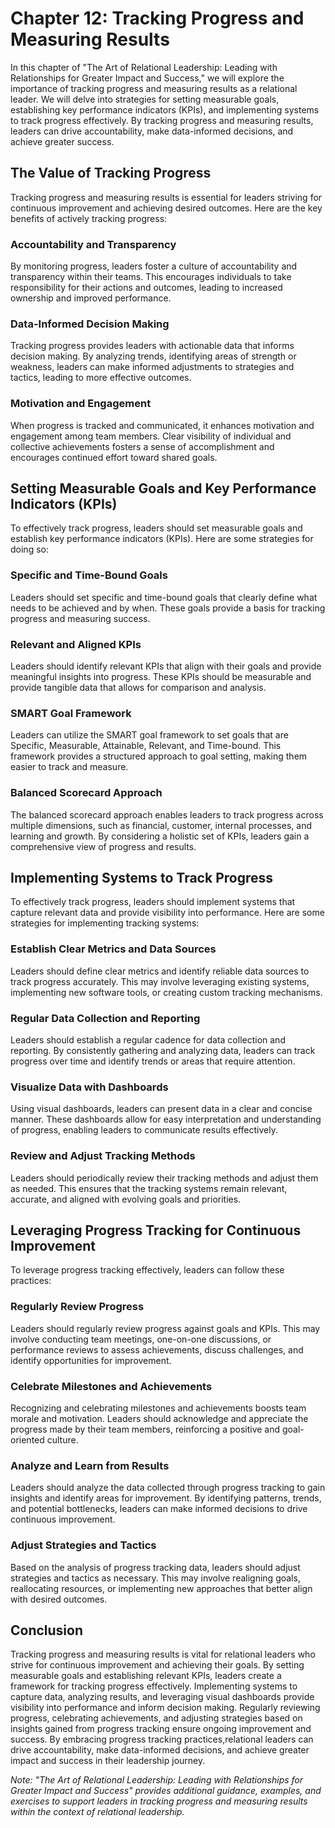 Chapter 12: Tracking Progress and Measuring Results
===================================================

In this chapter of "The Art of Relational Leadership: Leading with Relationships for Greater Impact and Success," we will explore the importance of tracking progress and measuring results as a relational leader. We will delve into strategies for setting measurable goals, establishing key performance indicators (KPIs), and implementing systems to track progress effectively. By tracking progress and measuring results, leaders can drive accountability, make data-informed decisions, and achieve greater success.

The Value of Tracking Progress
------------------------------

Tracking progress and measuring results is essential for leaders striving for continuous improvement and achieving desired outcomes. Here are the key benefits of actively tracking progress:

### Accountability and Transparency

By monitoring progress, leaders foster a culture of accountability and transparency within their teams. This encourages individuals to take responsibility for their actions and outcomes, leading to increased ownership and improved performance.

### Data-Informed Decision Making

Tracking progress provides leaders with actionable data that informs decision making. By analyzing trends, identifying areas of strength or weakness, leaders can make informed adjustments to strategies and tactics, leading to more effective outcomes.

### Motivation and Engagement

When progress is tracked and communicated, it enhances motivation and engagement among team members. Clear visibility of individual and collective achievements fosters a sense of accomplishment and encourages continued effort toward shared goals.

Setting Measurable Goals and Key Performance Indicators (KPIs)
--------------------------------------------------------------

To effectively track progress, leaders should set measurable goals and establish key performance indicators (KPIs). Here are some strategies for doing so:

### Specific and Time-Bound Goals

Leaders should set specific and time-bound goals that clearly define what needs to be achieved and by when. These goals provide a basis for tracking progress and measuring success.

### Relevant and Aligned KPIs

Leaders should identify relevant KPIs that align with their goals and provide meaningful insights into progress. These KPIs should be measurable and provide tangible data that allows for comparison and analysis.

### SMART Goal Framework

Leaders can utilize the SMART goal framework to set goals that are Specific, Measurable, Attainable, Relevant, and Time-bound. This framework provides a structured approach to goal setting, making them easier to track and measure.

### Balanced Scorecard Approach

The balanced scorecard approach enables leaders to track progress across multiple dimensions, such as financial, customer, internal processes, and learning and growth. By considering a holistic set of KPIs, leaders gain a comprehensive view of progress and results.

Implementing Systems to Track Progress
--------------------------------------

To effectively track progress, leaders should implement systems that capture relevant data and provide visibility into performance. Here are some strategies for implementing tracking systems:

### Establish Clear Metrics and Data Sources

Leaders should define clear metrics and identify reliable data sources to track progress accurately. This may involve leveraging existing systems, implementing new software tools, or creating custom tracking mechanisms.

### Regular Data Collection and Reporting

Leaders should establish a regular cadence for data collection and reporting. By consistently gathering and analyzing data, leaders can track progress over time and identify trends or areas that require attention.

### Visualize Data with Dashboards

Using visual dashboards, leaders can present data in a clear and concise manner. These dashboards allow for easy interpretation and understanding of progress, enabling leaders to communicate results effectively.

### Review and Adjust Tracking Methods

Leaders should periodically review their tracking methods and adjust them as needed. This ensures that the tracking systems remain relevant, accurate, and aligned with evolving goals and priorities.

Leveraging Progress Tracking for Continuous Improvement
-------------------------------------------------------

To leverage progress tracking effectively, leaders can follow these practices:

### Regularly Review Progress

Leaders should regularly review progress against goals and KPIs. This may involve conducting team meetings, one-on-one discussions, or performance reviews to assess achievements, discuss challenges, and identify opportunities for improvement.

### Celebrate Milestones and Achievements

Recognizing and celebrating milestones and achievements boosts team morale and motivation. Leaders should acknowledge and appreciate the progress made by their team members, reinforcing a positive and goal-oriented culture.

### Analyze and Learn from Results

Leaders should analyze the data collected through progress tracking to gain insights and identify areas for improvement. By identifying patterns, trends, and potential bottlenecks, leaders can make informed decisions to drive continuous improvement.

### Adjust Strategies and Tactics

Based on the analysis of progress tracking data, leaders should adjust strategies and tactics as necessary. This may involve realigning goals, reallocating resources, or implementing new approaches that better align with desired outcomes.

Conclusion
----------

Tracking progress and measuring results is vital for relational leaders who strive for continuous improvement and achieving their goals. By setting measurable goals and establishing relevant KPIs, leaders create a framework for tracking progress effectively. Implementing systems to capture data, analyzing results, and leveraging visual dashboards provide visibility into performance and inform decision making. Regularly reviewing progress, celebrating achievements, and adjusting strategies based on insights gained from progress tracking ensure ongoing improvement and success. By embracing progress tracking practices,relational leaders can drive accountability, make data-informed decisions, and achieve greater impact and success in their leadership journey.

*Note: "The Art of Relational Leadership: Leading with Relationships for Greater Impact and Success" provides additional guidance, examples, and exercises to support leaders in tracking progress and measuring results within the context of relational leadership.*
